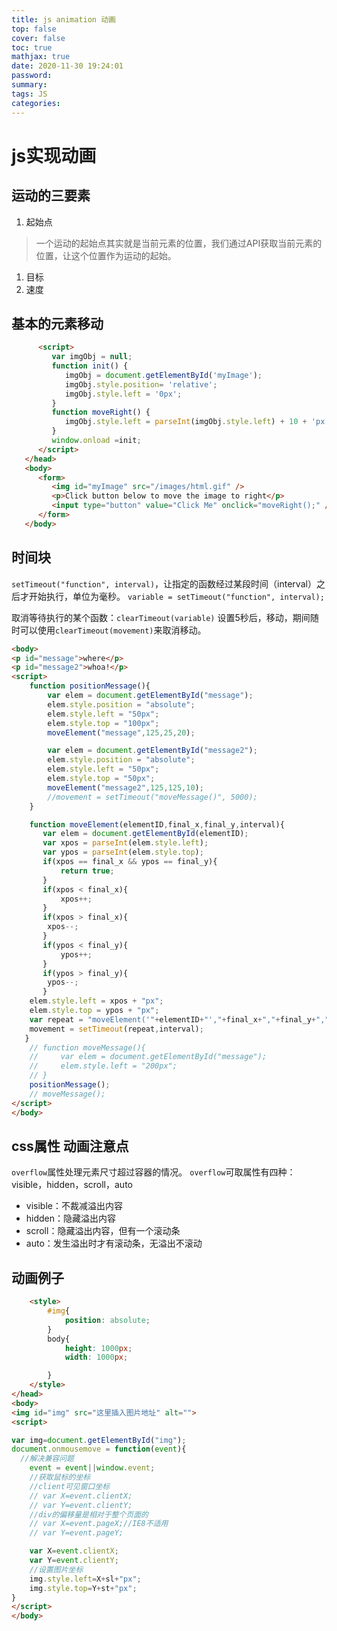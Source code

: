 ```yaml
---
title: js animation 动画
top: false
cover: false
toc: true
mathjax: true
date: 2020-11-30 19:24:01
password:
summary:
tags: JS
categories:
---
```


# js实现动画

## 运动的三要素

1. 起始点

> 一个运动的起始点其实就是当前元素的位置，我们通过API获取当前元素的位置，让这个位置作为运动的起始。

1. 目标
2. 速度

## 基本的元素移动

```html
      <script> 
         var imgObj = null;
         function init() {
            imgObj = document.getElementById('myImage');
            imgObj.style.position= 'relative';
            imgObj.style.left = '0px';
         }
         function moveRight() {
            imgObj.style.left = parseInt(imgObj.style.left) + 10 + 'px';
         }
         window.onload =init; 
      </script>
   </head>
   <body>
      <form>
         <img id="myImage" src="/images/html.gif" />
         <p>Click button below to move the image to right</p>
         <input type="button" value="Click Me" onclick="moveRight();" />
      </form>
   </body>
```

## 时间块

`setTimeout("function", interval)`，让指定的函数经过某段时间（interval）之后才开始执行，单位为毫秒。 `variable = setTimeout("function", interval);` 

取消等待执行的某个函数：`clearTimeout(variable)` 设置5秒后，移动，期间随时可以使用`clearTimeout(movement)`来取消移动。

```html
<body>
<p id="message">where</p>
<p id="message2">whoa!</p>
<script>   
    function positionMessage(){
        var elem = document.getElementById("message");
        elem.style.position = "absolute";
        elem.style.left = "50px";
        elem.style.top = "100px";
        moveElement("message",125,25,20);

        var elem = document.getElementById("message2");
        elem.style.position = "absolute";
        elem.style.left = "50px";
        elem.style.top = "50px";
        moveElement("message2",125,125,10);
        //movement = setTimeout("moveMessage()", 5000);
    }

    function moveElement(elementID,final_x,final_y,interval){
       var elem = document.getElementById(elementID);
       var xpos = parseInt(elem.style.left);
       var ypos = parseInt(elem.style.top);
       if(xpos == final_x && ypos == final_y){
           return true;
       }
       if(xpos < final_x){
           xpos++;
       }
       if(xpos > final_x){
        xpos--;
       }
       if(ypos < final_y){
           ypos++;
       }
       if(ypos > final_y){
        ypos--;
       }
    elem.style.left = xpos + "px";
    elem.style.top = ypos + "px";
    var repeat = "moveElement('"+elementID+"',"+final_x+","+final_y+","+interval+")";
    movement = setTimeout(repeat,interval);
   }
    // function moveMessage(){
    //     var elem = document.getElementById("message");
    //     elem.style.left = "200px";
    // }
    positionMessage();
    // moveMessage();
</script>
</body>
```

## css属性 动画注意点

`overflow`属性处理元素尺寸超过容器的情况。 `overflow`可取属性有四种：visible，hidden，scroll，auto

- visible：不裁减溢出内容
- hidden：隐藏溢出内容
- scroll：隐藏溢出内容，但有一个滚动条
- auto：发生溢出时才有滚动条，无溢出不滚动

## 动画例子

```html
    <style>
        #img{
            position: absolute;
        }
        body{
            height: 1000px;
            width: 1000px;

        }
    </style>
</head>
<body>
<img id="img" src="这里插入图片地址" alt=""> 
<script>

var img=document.getElementById("img");
document.onmousemove = function(event){
  //解决兼容问题
    event = event||window.event;
    //获取鼠标的坐标
    //client可见窗口坐标
    // var X=event.clientX;
    // var Y=event.clientY;
    //div的偏移量是相对于整个页面的
    // var X=event.pageX;//IE8不适用
    // var Y=event.pageY;

    var X=event.clientX;
    var Y=event.clientY;
    //设置图片坐标
    img.style.left=X+sl+"px";
    img.style.top=Y+st+"px";
}
</script>
</body>
```

